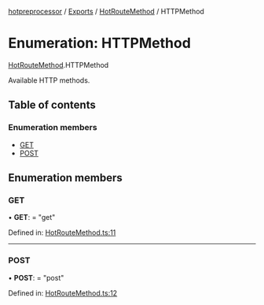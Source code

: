 [hotpreprocessor](../README.md) / [Exports](../modules.md) / [HotRouteMethod](../modules/hotroutemethod.md) / HTTPMethod

# Enumeration: HTTPMethod

[HotRouteMethod](../modules/hotroutemethod.md).HTTPMethod

Available HTTP methods.

## Table of contents

### Enumeration members

- [GET](hotroutemethod.httpmethod.md#get)
- [POST](hotroutemethod.httpmethod.md#post)

## Enumeration members

### GET

• **GET**: = "get"

Defined in: [HotRouteMethod.ts:11](https://github.com/OurFreeLight/HotPreprocessor/blob/ff92735/src/HotRouteMethod.ts#L11)

___

### POST

• **POST**: = "post"

Defined in: [HotRouteMethod.ts:12](https://github.com/OurFreeLight/HotPreprocessor/blob/ff92735/src/HotRouteMethod.ts#L12)
